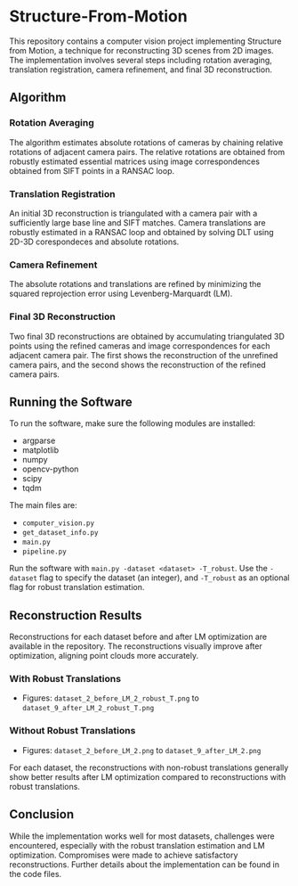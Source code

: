 # Structure-From-Motion

This repository contains a computer vision project implementing Structure from Motion, a technique for reconstructing 3D scenes from 2D images. The implementation involves several steps including rotation averaging, translation registration, camera refinement, and final 3D reconstruction.

## Algorithm

### Rotation Averaging
The algorithm estimates absolute rotations of cameras by chaining relative rotations of adjacent camera pairs. The relative rotations are obtained from robustly estimated essential matrices using image correspondences obtained from SIFT points in a RANSAC loop.

### Translation Registration
An initial 3D reconstruction is triangulated with a camera pair with a sufficiently large base line and SIFT matches. Camera translations are robustly estimated in a RANSAC loop and obtained by solving DLT using 2D-3D corespondeces and absolute rotations.

### Camera Refinement
The absolute rotations and translations are refined by minimizing the squared reprojection error using Levenberg-Marquardt (LM).

### Final 3D Reconstruction
Two final 3D reconstructions are obtained by accumulating triangulated 3D points using the refined cameras and image correspondences for each adjacent camera pair. The first shows the reconstruction of the unrefined camera pairs, and the second shows the reconstruction of the refined camera pairs.

## Running the Software

To run the software, make sure the following modules are installed:
- argparse
- matplotlib
- numpy
- opencv-python
- scipy
- tqdm

The main files are:
- `computer_vision.py`
- `get_dataset_info.py`
- `main.py`
- `pipeline.py`

Run the software with `main.py -dataset <dataset> -T_robust`. Use the `-dataset` flag to specify the dataset (an integer), and `-T_robust` as an optional flag for robust translation estimation.

## Reconstruction Results

Reconstructions for each dataset before and after LM optimization are available in the repository. The reconstructions visually improve after optimization, aligning point clouds more accurately.

### With Robust Translations
- Figures: `dataset_2_before_LM_2_robust_T.png` to `dataset_9_after_LM_2_robust_T.png`

### Without Robust Translations
- Figures: `dataset_2_before_LM_2.png` to `dataset_9_after_LM_2.png`

For each dataset, the reconstructions with non-robust translations generally show better results after LM optimization compared to reconstructions with robust translations.

## Conclusion

While the implementation works well for most datasets, challenges were encountered, especially with the robust translation estimation and LM optimization. Compromises were made to achieve satisfactory reconstructions. Further details about the implementation can be found in the code files.
